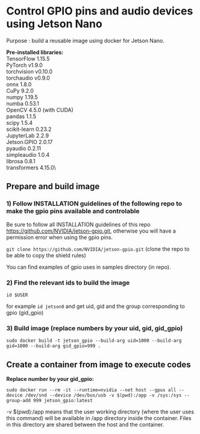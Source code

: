 # Control GPIO pins and audio devices using Jetson Nano
Purpose : build a reusable image using docker for Jetson Nano.

**Pre-installed libraries:**\
TensorFlow 1.15.5 \
PyTorch v1.9.0 \
torchvision v0.10.0\
torchaudio v0.9.0 \
onnx 1.8.0 \
CuPy 9.2.0\
numpy 1.19.5\
numba 0.53.1\
OpenCV 4.5.0 (with CUDA)\
pandas 1.1.5\
scipy 1.5.4\
scikit-learn 0.23.2\
JupyterLab 2.2.9\
Jetson.GPIO 2.0.17\
pyaudio 0.2.11\
simpleaudio 1.0.4\
librosa 0.8.1\
transformers 4.15.0\

## Prepare and build image
### 1) Follow INSTALLATION guidelines of the following repo to make the gpio pins available and controlable

Be sure to follow all INSTALLATION guidelines of this repo https://github.com/NVIDIA/jetson-gpio.git, otherwise you will have a permission error when using the gpio pins.

`git clone https://github.com/NVIDIA/jetson-gpio.git` (clone the repo to be able to copy the shield rules)

You can find examples of gpio uses in samples directory (in repo).

### 2) Find the relevant ids to build the image

`id $USER`

for example `id jetson0` and get uid, gid and the group corresponding to gpio (gid_gpio)

### 3) Build image (replace numbers by your uid, gid, gid_gpio)

`sudo docker build -t jetson_gpio --build-arg uid=1000 --build-arg gid=1000 --build-arg gid_gpio=999 .`

## Create a container from image to execute codes
**Replace number by your gid_gpio:**

`sudo docker run --rm -it --runtime=nvidia --net host --gpus all --device /dev/snd --device /dev/bus/usb -v $(pwd):/app -v /sys:/sys --group-add 999 jetson_gpio:latest`

-v $(pwd):/app means that the user working directory (where the user uses this command) will be available in /app directory inside the container. Files in this directory are shared between the host and the container.

